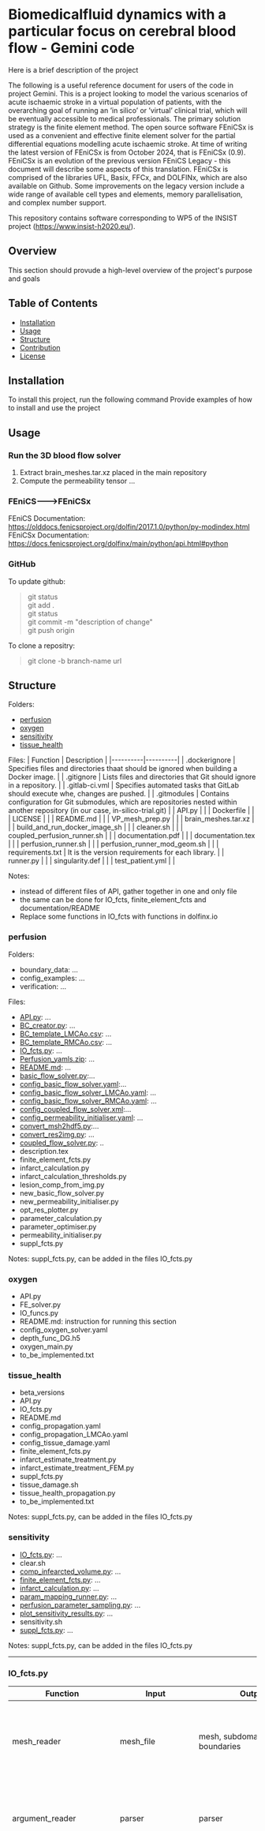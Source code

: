 # Biomedicalfluid dynamics with a particular focus on cerebral blood flow - Gemini code
Here is a brief description of the project 

The following is a useful reference document for users of the code in project Gemini. This is a project looking to model the various scenarios of acute ischaemic stroke in a virtual population of patients, with the overarching goal of running an ’in silico’ or ’virtual’ clinical trial, which will be eventually accessible to medical professionals.
The primary solution strategy is the finite element method. The open source software FEniCSx is used as a convenient and effective finite element solver for the partial differential equations modelling acute ischaemic stroke. At time of writing the latest version of FEniCSx is from October 2024, that is FEniCSx (0.9). FEniCSx is an evolution of the previous version FEniCS Legacy - this document will describe some aspects of this translation. FEniCSx is comprised of the libraries UFL, Basix, FFCx, and DOLFINx, which are also available on Github. Some improvements on the legacy version include a wide range of available cell types and elements, memory parallelisation, and complex number support.

This repository contains software corresponding to WP5 of the INSIST project (https://www.insist-h2020.eu/).
## Overview
This section should provude a high-level overview of the project's purpose and goals

## Table of Contents
- [Installation](#installation)
- [Usage](#usage)
- [Structure](#structure)
- [Contribution](#contribution)
- [License](#license)

## Installation
To install this project, run the following command
Provide examples of how to install and use the project 

## Usage
### Run the 3D blood flow solver
1. Extract brain_meshes.tar.xz placed in the main repository
2. Compute the permeability tensor ...
### FEniCS--->FEniCSx
FEniCS Documentation: https://olddocs.fenicsproject.org/dolfin/2017.1.0/python/py-modindex.html
FEniCSx Documentation: https://docs.fenicsproject.org/dolfinx/main/python/api.html#python

### GitHub
To update github:
>git status <br>
>git add . <br>
>git status <br>
>git commit -m "description of change" <br>
>git push origin <br>

To clone a repositry: 
>git clone -b branch-name url

## Structure 
Folders: 
- [perfusion](#perfusion)
- [oxygen](#oxygen)
- [sensitivity](#sensitivity)
- [tissue_health](#tissue_health)

Files: 
| Function | Description | 
|----------|----------|
| .dockerignore | Specifies files and directories thaat should be ignored when building a Docker image. |
| .gitignore | Lists files and directories that Git should ignore in a repository. |
| .gitlab-ci.vml | Specifies automated tasks that GitLab should execute whe, changes are pushed. |
| .gitmodules | Contains configuration for Git submodules, which are repositories nested within another repository (in our case, in-silico-trial.git) |
| API.py | |
| Dockerfile | |
| LICENSE | |
| README.md | |
| VP_mesh_prep.py | |
| brain_meshes.tar.xz | |
| build_and_run_docker_image_sh | |
| cleaner.sh | |
| coupled_perfusion_runner.sh | |
| documentation.pdf | | 
| documentation.tex | | 
| perfusion_runner.sh | |
| perfusion_runner_mod_geom.sh | | 
| requirements.txt | It is the version requirements for each library. |
| runner.py | |
| singularity.def | |
| test_patient.yml | |

Notes: 
- instead of different files of API, gather together in one and only file
- the same can be done for IO_fcts, finite_element_fcts and documentation/README
- Replace some functions in IO_fcts with functions in dolfinx.io 

### perfusion
Folders: 
- boundary_data: ...
- config_examples: ...
- verification: ...
  
Files:
- [API.py](#API.py): ...
- [BC_creator.py](#BC_creator.py): ...
- [BC_template_LMCAo.csv](#BC_template_LMCAo.csv): ...
- [BC_template_RMCAo.csv](#BC_template_RMCAo.csv): ...
- [IO_fcts.py](#IO_fcts.py): ...
- [Perfusion_yamls.zip](#Perfusion_yaml.zip): ...
- [README.md](#README.md): ...
- [basic_flow_solver.py](#basic_flow_solver.py):...
- [config_basic_flow_solver.yaml](#config_basic_flow_solver.yaml):...
- [config_basic_flow_solver_LMCAo.yaml](#config_basic_flow_solver_LMCAo.yaml): ...
- [config_basic_flow_solver_RMCAo.yaml](#config_basic_flow_solver_RMCAo.yaml): ...
- [config_coupled_flow_solver.xml](#config_coupled_flow_solver.xml):...
- [config_permeability_initialiser.yaml](#config_permeability_initialiser.yaml): ...
- [convert_msh2hdf5.py](#convert_msh2hdf5.py):...
- [convert_res2img.py](#convert_res2img.py): ...
- [coupled_flow_solver.py](#coupled_flow_solver.py): ..
- description.tex
- finite_element_fcts.py
- infarct_calculation.py
- infarct_calculation_thresholds.py
- lesion_comp_from_img.py
- new_basic_flow_solver.py
- new_permeability_initialiser.py
- opt_res_plotter.py
- parameter_calculation.py
- parameter_optimiser.py
- permeability_initialiser.py
- suppl_fcts.py

Notes: suppl_fcts.py, can be added in the files IO_fcts.py

### oxygen
- API.py
- FE_solver.py
- IO_funcs.py
- README.md: instruction for running this section
- config_oxygen_solver.yaml
- depth_func_DG.h5
- oxygen_main.py
- to_be_implemented.txt

### tissue_health
- beta_versions
- API.py
- IO_fcts.py
- README.md
- config_propagation.yaml
- config_propagation_LMCAo.yaml
- config_tissue_damage.yaml
- finite_element_fcts.py
- infarct_estimate_treatment.py
- infarct_estimate_treatment_FEM.py
- suppl_fcts.py
- tissue_damage.sh
- tissue_health_propagation.py
- to_be_implemented.txt

Notes: suppl_fcts.py, can be added in the files IO_fcts.py

### sensitivity 
- [IO_fcts.py](#IO_fcts.py): ...
- clear.sh
- [comp_infearcted_volume.py](#comp_infarcted_volume.py): ...
- [finite_element_fcts.py](#finite_element_fcts.py): ...
- [infarct_calculation.py](#infarct_calulation.py): ...
- [param_mapping_runner.py](#param_mapping_runner.py): ...
- [perfusion_parameter_sampling.py](#perfusion_parameter_sampling.py): ...
- [plot_sensitivity_results.py](#plot_sensitivity_results.py): ...
- sensitivity.sh
- [suppl_fcts.py](#suppl_fcts.py): ...

Notes: suppl_fcts.py, can be added in the files IO_fcts.py


------------------------------------------------------------------------------------------------

### IO_fcts.py
|Function|Input | Output | Description | 
|----------|----------|----------|----------|
| mesh_reader    | mesh_file   | mesh, subdomains, boundaries   | This function is useful for loading mesh data and its regions in parallel computing environments |
| argument_reader    | parser   | parser   | This function is part of a script that processes command-line arguments |
| perm_init_config_reader    | input_file_path   | mesh_file, e_ref, K1_form, res_fldr, save_subres | This function is designed to read and parse an XML configuration file related to permeability initialisation in a finite element simulation. (extract input parameters, ensure numerical data correctly formatted) |
| basic_flow_config_reader | input_file_path | mesh_file, read_inlet_boundary, inlet_boudary_file, inlet_BC_type, permeability_folder, p_arterial, p_venous, K1gm_ref, K2gm_ref, K3gm_ref, gmowm_perm_rat, beat12gm, betagm, gmowm_beta_rat, fe_degr, res_fldr, save_pvd, comp_ave |  |
| basic_flow_config_reader2 | input_file_path, parser | configs | |
| input_file_reader | input_file_path | mesh_file, p_arterial, p_venous, e_ref, K1_ref, K2_ref, K3_ref, beta, fe_degr, res_fldr, pial_surf_file, inflow_file | |
| inlet_file_reader | inlet_boundary_file | boundary_data | |
| initialise_permeabilities | K1_space, K2_space, mesh, permeability_folder | K1, K2,K1.copy(deepcopy=True) | |
| pvd_saver | variable, folder, name | | |
| hdf5_saver | mesh, variable, folder, file_name, variable_name | | |
| hdf5_reader | mesh, variable, folder, file_name, variable_name | | |

Class: dict2obj(dict) 
-> function: _init_ 

### comp_infarcted_volume.py
Description: 

### finite_element_fcts.py
| Function | Input | Output | Description | 
|----------|----------|----------|----------|
| mesh_reader | mesh_file | mesh, subdomains, boundaries | |
|alloc_fct_spaces | mesh, fe_f=degr | Vp, Vvel, v_1, v_2, v_3, p, p_1, p_2,p_3, K1_space, K2_space ||
|set_up_fe_solver | mesh, V, v_1, v_2, v_3, p, p_1, p_2, p_3, K1, K2, K3, beta12, beta13, beat 21, beta23, beta31, beta 32, boundaries, pa, pv, subdomains, inflow,_file | LHS, RHS, sigma1, sigma2, sigma3, b1, b2, b3, arteriolesboundnary, venulesboundary, boundaryids | |
| set_up_fe_solver2 | mesh, subdomains, boundaries, V, v_1, v_2, v_3, p, p_1, p_2, p_3, K1, K2, K3, beta12, beta23, pa, pv, read_inlet_boundary, inlet_boundary_file, inlet_BC_type | LHS, RHS, sigma1, sigma2, sigma3, BCs | |
| solve_lin_sys | Vp, LHs, RHS, BCs, lin_solver, precond, rtcol, mon_cinv, init_sol | p | |

### infarct_calulation.py
Description: ....

### param_mapping_runner.py
Description: ...
### perfusion_parameter_sampling.py
Description: ...
### plot_sensitivity_results.py
Description: ...
### suppl_fcts.py
| Function | Input | Output | Description | 
|----------|----------|----------|----------|
| set_coupling_coeff | beta | beta12, beta13, beta21, beta23, beta31, beta32 | |
| comp_vessel_orientation| subdomains, boundaries, mesh, res_fldr, save_subres | e, main_direction | |
| perm_tens_comp | K_space, subdomains, mesh, e_ref, e_loc, K1_form | K1 | |
| scale_permeabilities | subdomains, K1, K2, K3, K1_ref_gm, K2_ref_gm, K2_km_ref_gm, gmowm_prem_rat, res_fldr, save_pvd | K1, K2, K3 | |
| scale_coupling_coefficients | subdomains, beta12gm, beta23gm, gmowm_beta_rat, K2_space, res_fldr, save_pvd | beta12, beta23 | |
| comp_transf_mat| e0, e1 | T | |
| perm_tens_comp_old | K_space, subdomains, mesh, e0, K1_ref, K2_ref, K3_ref, pial_surf_file | K1, K2, K3 | |
| surface_ave | mesh, boundaries, vels, ps | np.array(fluxes), np.array(surf_p_values) | |
| infarct_vol | mesh, subdomains, infarct | np.array(vol_p_values) | |
| perfusion_vol | mesh, subdomains, perfusion | np.array(vol_p_values) | |
| vol_ave | mesh, subdomains, ps, vels | np.array(vol_p_values), np.array(vol_vel_values) | |
| region_label_assembler | region | reion_labels, n_labels | |
